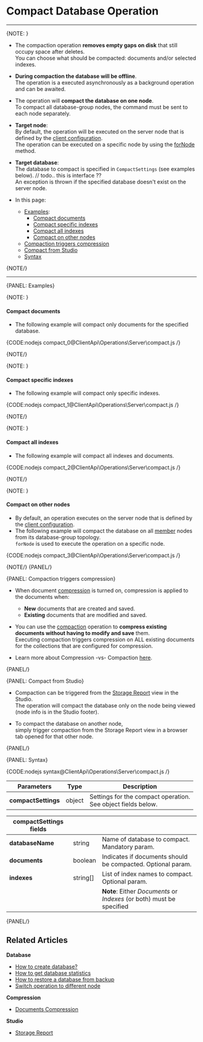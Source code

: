 # Compact Database Operation

 ---

{NOTE: }

* The compaction operation __removes empty gaps on disk__ that still occupy space after deletes.  
  You can choose what should be compacted: documents and/or selected indexes.  

* __During compaction the database will be offline__.  
  The operation is a executed asynchronously as a background operation and can be awaited.  

* The operation will __compact the database on one node__.  
  To compact all database-group nodes, the command must be sent to each node separately.  

* **Target node**:  
  By default, the operation will be executed on the server node that is defined by the [client configuration](../../../client-api/configuration/load-balance/overview#client-logic-for-choosing-a-node).  
  The operation can be executed on a specific node by using the [forNode](../../../client-api/operations/how-to/switch-operations-to-a-different-node) method.  

* **Target database**:  
  The database to compact is specified in `CompactSettings` (see examples below). // todo.. this is interface ??  
  An exception is thrown if the specified database doesn't exist on the server node.  

* In this page:  
  * [Examples](../../../client-api/operations/server-wide/compact-database#examples):  
      * [Compact documents](../../../client-api/operations/server-wide/compact-database#examples)  
      * [Compact specific indexes](../../../client-api/operations/server-wide/compact-database#compact-specific-indexes)  
      * [Compact all indexes](../../../client-api/operations/server-wide/compact-database#compact-all-indexes)  
      * [Compact on other nodes](../../../client-api/operations/server-wide/compact-database#compact-on-other-nodes)  
  * [Compaction triggers compression](../../../client-api/operations/server-wide/compact-database#compaction-triggers-compression)  
  * [Compact from Studio](../../../client-api/operations/server-wide/compact-database#compact-from-studio)  
  * [Syntax](../../../client-api/operations/server-wide/compact-database#syntax)  

{NOTE/}

---

{PANEL: Examples}

{NOTE: }

#### Compact documents

* The following example will compact only documents for the specified database.  

{CODE:nodejs compact_0@ClientApi\Operations\Server\compact.js /}

{NOTE/}

{NOTE: }

#### Compact specific indexes

* The following example will compact only specific indexes.

{CODE:nodejs compact_1@ClientApi\Operations\Server\compact.js /}

{NOTE/}

{NOTE: }

#### Compact all indexes

* The following example will compact all indexes and documents.  

{CODE:nodejs compact_2@ClientApi\Operations\Server\compact.js /}

{NOTE/}

{NOTE: }

#### Compact on other nodes

* By default, an operation executes on the server node that is defined by the [client configuration](../../../client-api/configuration/load-balance/overview#client-logic-for-choosing-a-node).  
* The following example will compact the database on all [member](../../../server/clustering/rachis/cluster-topology#nodes-states-and-types) nodes from its database-group topology.  
  `forNode` is used to execute the operation on a specific node.   

{CODE:nodejs compact_3@ClientApi\Operations\Server\compact.js /}
 
{NOTE/}
{PANEL/}

{PANEL: Compaction triggers compression}

* When document [compression](../../../server/storage/documents-compression) is turned on, compression is applied to the documents when:
    * __New__ documents that are created and saved.
    * __Existing__ documents that are modified and saved.

* You can use the [compaction](../../../client-api/operations/server-wide/compact-database) operation to __compress existing documents without having to modify and save__ them.  
  Executing compaction triggers compression on ALL existing documents for the collections that are configured for compression.

* Learn more about Compression -vs- Compaction [here](../../../server/storage/documents-compression#compression--vs--compaction).

{PANEL/}

{PANEL: Compact from Studio}

* Compaction can be triggered from the [Storage Report](../../../studio/database/stats/storage-report) view in the Studio.  
  The operation will compact the database only on the node being viewed (node info is in the Studio footer).
 
* To compact the database on another node,  
  simply trigger compaction from the Storage Report view in a browser tab opened for that other node.

{PANEL/}

{PANEL: Syntax}

{CODE:nodejs syntax@ClientApi\Operations\Server\compact.js /}

| Parameters | Type | Description |
| - | - | - |
| **compactSettings** | object  | Settings for the compact operation.<br>See object fields below. |

| compactSettings fields | | |
| - | - | - |
| **databaseName** | string | Name of database to compact. Mandatory param. |
| **documents** | boolean | Indicates if documents should be compacted. Optional param. |
| **indexes** | string[] | List of index names to compact. Optional param. |
| | | __Note__: Either _Documents_ or _Indexes_ (or both) must be specified |

{PANEL/}

## Related Articles

**Database**

- [How to create database?](../../../client-api/operations/server-wide/create-database) 
- [How to get database statistics](../../../client-api/operations/maintenance/get-stats)
- [How to restore a database from backup](../../../client-api/operations/server-wide/restore-backup)
- [Switch operation to different node](../../../client-api/operations/how-to/switch-operations-to-a-different-node)

**Compression**

- [Documents Compression](../../../server/storage/documents-compression)

**Studio**

- [Storage Report](../../../studio/database/stats/storage-report)

